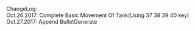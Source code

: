 ChangeLog:<br>
Oct.26.2017: Complete Basic Movement Of Tank(Using 37 38 39 40 key)<br>
Oct.27.2017: Append BulletGenerate